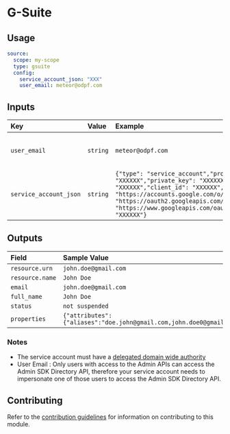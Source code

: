 # G-Suite

## Usage

```yaml
source:
  scope: my-scope
  type: gsuite
  config:     
    service_account_json: "XXX"
    user_email: meteor@odpf.com
```

## Inputs

| Key | Value | Example | Description |    |
| :-- | :---- | :------ | :---------- | :- |
| `user_email` | `string` | `meteor@odpf.com` | User email authorized to access the APIs | *required* |
| `service_account_json` | `string` | `{"type": "service_account","project_id": "XXXXXX","private_key_id": "XXXXXX","private_key": "XXXXXX","client_email": "XXXXXX","client_id": "XXXXXX","auth_uri": "https://accounts.google.com/o/oauth2/auth","token_uri": "https://oauth2.googleapis.com/token","auth_provider_x509_cert_url": "https://www.googleapis.com/oauth2/v1/certs","client_x509_cert_url": "XXXXXX"}` | Service Account JSON object | *required* |

## Outputs

| Field | Sample Value |
| :---- | :---- |
| `resource.urn` | `john.doe@gmail.com` |
| `resource.name` | `John Doe` |
| `email` | `john.doe@gmail.com` |
| `full_name` | `John Doe` |
| `status` | `not suspended` |
| `properties` | `{"attributes":{"aliases":"doe.john@gmail.com,john.doe0@gmail.com","manager":"christian.aristika@gmail.com","org_unit_path":"/"}}`

### Notes
 - The service account must have a [delegated domain wide authority](https://developers.google.com/admin-sdk/directory/v1/guides/delegation#delegate_domain-wide_authority_to_your_service_account)
 - User Email : Only users with access to the Admin APIs can access the Admin SDK Directory API, therefore your service account needs to impersonate one of those users to access the Admin SDK Directory API.

## Contributing

Refer to the [contribution guidelines](../../../docs/contribute/guide.md#adding-a-new-extractor) for information on contributing to this module.
